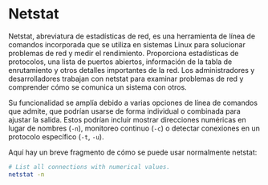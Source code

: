 # Netstat 

Netstat, abreviatura de estadísticas de red, es una herramienta de línea de comandos incorporada que se utiliza en sistemas Linux para solucionar problemas de red y medir el rendimiento. Proporciona estadísticas de protocolos, una lista de puertos abiertos, información de la tabla de enrutamiento y otros detalles importantes de la red. Los administradores y desarrolladores trabajan con netstat para examinar problemas de red y comprender cómo se comunica un sistema con otros.

Su funcionalidad se amplía debido a varias opciones de línea de comandos que admite, que podrían usarse de forma individual o combinada para ajustar la salida. Estos podrían incluir mostrar direcciones numéricas en lugar de nombres (`-n`), monitoreo continuo (`-c`) o detectar conexiones en un protocolo específico (`-t`, `-u`).

Aquí hay un breve fragmento de cómo se puede usar normalmente netstat:

```bash
# List all connections with numerical values.
netstat -n
```